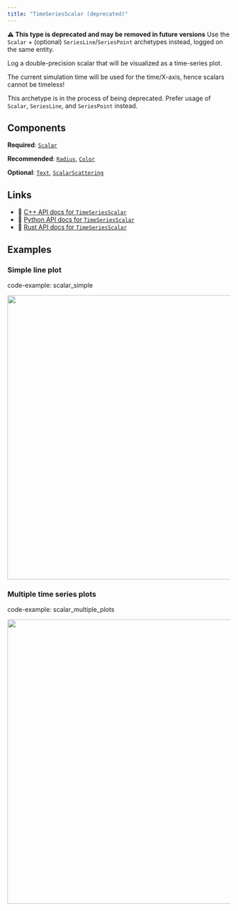 ```yaml
---
title: "TimeSeriesScalar (deprecated)"
---
```


**⚠️ This type is deprecated and may be removed in future versions**
Use the `Scalar` + (optional) `SeriesLine`/`SeriesPoint` archetypes instead, logged on the same entity.

Log a double-precision scalar that will be visualized as a time-series plot.

The current simulation time will be used for the time/X-axis, hence scalars
cannot be timeless!

This archetype is in the process of being deprecated. Prefer usage of
`Scalar`, `SeriesLine`, and `SeriesPoint` instead.

## Components

**Required**: [`Scalar`](../components/scalar.md)

**Recommended**: [`Radius`](../components/radius.md), [`Color`](../components/color.md)

**Optional**: [`Text`](../components/text.md), [`ScalarScattering`](../components/scalar_scattering.md)

## Links
 * 🌊 [C++ API docs for `TimeSeriesScalar`](https://ref.rerun.io/docs/cpp/stable/structrerun_1_1archetypes_1_1TimeSeriesScalar.html)
 * 🐍 [Python API docs for `TimeSeriesScalar`](https://ref.rerun.io/docs/python/stable/common/archetypes#rerun.archetypes.TimeSeriesScalar)
 * 🦀 [Rust API docs for `TimeSeriesScalar`](https://docs.rs/rerun/latest/rerun/archetypes/struct.TimeSeriesScalar.html)

## Examples

### Simple line plot

code-example: scalar_simple

<center>
<picture>
  <source media="(max-width: 480px)" srcset="https://static.rerun.io/scalar_simple/8bcc92f56268739f8cd24d60d1fe72a655f62a46/480w.png">
  <source media="(max-width: 768px)" srcset="https://static.rerun.io/scalar_simple/8bcc92f56268739f8cd24d60d1fe72a655f62a46/768w.png">
  <source media="(max-width: 1024px)" srcset="https://static.rerun.io/scalar_simple/8bcc92f56268739f8cd24d60d1fe72a655f62a46/1024w.png">
  <source media="(max-width: 1200px)" srcset="https://static.rerun.io/scalar_simple/8bcc92f56268739f8cd24d60d1fe72a655f62a46/1200w.png">
  <img src="https://static.rerun.io/scalar_simple/8bcc92f56268739f8cd24d60d1fe72a655f62a46/full.png" width="640">
</picture>
</center>

### Multiple time series plots

code-example: scalar_multiple_plots

<center>
<picture>
  <source media="(max-width: 480px)" srcset="https://static.rerun.io/scalar_multiple/15845c2a348f875248fbd694e03eabd922741c4c/480w.png">
  <source media="(max-width: 768px)" srcset="https://static.rerun.io/scalar_multiple/15845c2a348f875248fbd694e03eabd922741c4c/768w.png">
  <source media="(max-width: 1024px)" srcset="https://static.rerun.io/scalar_multiple/15845c2a348f875248fbd694e03eabd922741c4c/1024w.png">
  <source media="(max-width: 1200px)" srcset="https://static.rerun.io/scalar_multiple/15845c2a348f875248fbd694e03eabd922741c4c/1200w.png">
  <img src="https://static.rerun.io/scalar_multiple/15845c2a348f875248fbd694e03eabd922741c4c/full.png" width="640">
</picture>
</center>

